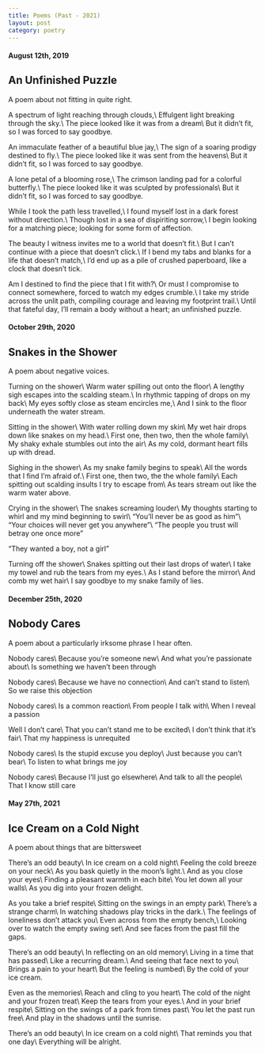 ```yaml
---
title: Poems (Past - 2021)
layout: post
category: poetry
---
```



#### August 12th, 2019 ####
## An Unfinished Puzzle ##
A poem about not fitting in quite right.

A spectrum of light reaching through clouds,\\
Effulgent light breaking through the sky.\\
The piece looked like it was from a dream\\
But it didn’t fit, so I was forced to say goodbye.

An immaculate feather of a beautiful blue jay,\\
The sign of a soaring prodigy destined to fly.\\
The piece looked like it was sent from the heavens\\
But it didn’t fit, so I was forced to say goodbye.

A lone petal of a blooming rose,\\
The crimson landing pad for a colorful butterfly.\\
The piece looked like it was sculpted by professionals\\
But it didn’t fit, so I was forced to say goodbye.

While I took the path less travelled,\\
I found myself lost in a dark forest without direction.\\
Though lost in a sea of dispiriting sorrow,\\
I begin looking for a matching piece; looking for some form of affection.

The beauty I witness invites me to a world that doesn’t fit.\\
But I can’t continue with a piece that doesn’t click.\\
If I bend my tabs and blanks for a life that doesn’t match,\\
I’d end up as a pile of crushed paperboard, like a clock that doesn’t tick.

Am I destined to find the piece that I fit with?\\
Or must I compromise to connect somewhere, forced to watch my edges crumble.\\
I take my stride across the unlit path, compiling courage and leaving my footprint trail.\\
Until that fateful day, I’ll remain a body without a heart; an unfinished puzzle.

#### October 29th, 2020 ####
## Snakes in the Shower ##
A poem about negative voices.

Turning on the shower\\
Warm water spilling out onto the floor\\
A lengthy sigh escapes into the scalding steam.\\
In rhythmic tapping of drops on my back\\
My eyes softly close as steam encircles me,\\
And I sink to the floor underneath the water stream.

Sitting in the shower\\
With water rolling down my skin\\
My wet hair drops down like snakes on my head.\\
First one, then two, then the whole family\\
My shaky exhale stumbles out into the air\\
As my cold, dormant heart fills up with dread.

Sighing in the shower\\
As my snake family begins to speak\\
All the words that I find I’m afraid of.\\
First one, then two, the the whole family\\
Each spitting out scalding insults I try to escape from\\
As tears stream out like the warm water above.

Crying in the shower\\
The snakes screaming louder\\
My thoughts starting to whirl and my mind beginning to swirl\\
“You’ll never be as good as him”\\
“Your choices will never get you anywhere”\\
“The people you trust will betray one once more”

“They wanted a boy, not a girl”

Turning off the shower\\
Snakes spitting out their last drops of water\\
I take my towel and rub the tears from my eyes.\\
As I stand before the mirror\\
And comb my wet hair\\
I say goodbye to my snake family of lies.

#### December 25th, 2020 ####
## Nobody Cares ##
A poem about a particularly irksome phrase I hear often.

Nobody cares\\
Because you’re someone new\\
And what you’re passionate about\\
Is something we haven’t been through

Nobody cares\\
Because we have no connection\\
And can’t stand to listen\\
So we raise this objection

Nobody cares\\
Is a common reaction\\
From people I talk with\\
When I reveal a passion

Well I don’t care\\
That you can’t stand me to be excited\\
I don’t think that it’s fair\\
That my happiness is unrequited

Nobody cares\\
Is the stupid excuse you deploy\\
Just because you can’t bear\\
To listen to what brings me joy

Nobody cares\\
Because I’ll just go elsewhere\\
And talk to all the people\\
That I know still care

#### May 27th, 2021 ####
## Ice Cream on a Cold Night ##
A poem about things that are bittersweet

There’s an odd beauty\\
In ice cream on a cold night\\
Feeling the cold breeze on your neck\\
As you bask quietly in the moon’s light.\\
And as you close your eyes\\
Finding a pleasant warmth in each bite\\
You let down all your walls\\
As you dig into your frozen delight.

As you take a brief respite\\
Sitting on the swings in an empty park\\
There’s a strange charm\\
In watching shadows play tricks in the dark.\\
The feelings of loneliness don’t attack you\\
Even across from the empty bench,\\
Looking over to watch the empty swing set\\
And see faces from the past fill the gaps.

There’s an odd beauty\\
In reflecting on an old memory\\
Living in a time that has passed\\
Like a recurring dream.\\
And seeing that face next to you\\
Brings a pain to your heart\\
But the feeling is numbed\\
By the cold of your ice cream.


Even as the memories\\
Reach and cling to you heart\\
The cold of the night and your frozen treat\\
Keep the tears from your eyes.\\
And in your brief respite\\
Sitting on the swings of a park from times past\\
You let the past run free\\
And play in the shadows until the sunrise.

There’s an odd beauty\\
In ice cream on a cold night\\
That reminds you that one day\\
Everything will be alright.

